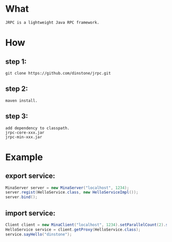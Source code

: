 # What
	JRPC is a lightweight Java RPC framework.
# How
## step 1:
	git clone https://github.com/dinstone/jrpc.git

## step 2:
	maven install.

## step 3:
	add dependency to classpath.
	jrpc-core-xxx.jar
	jrpc-min-xxx.jar
	
# Example

## export service:
```java
MinaServer server = new MinaServer("localhost", 1234);
server.regist(HelloService.class, new HelloServiceImpl());
server.bind();
```

## import service:
```java
Client client = new MinaClient("localhost", 1234).setParallelCount(2).setCallTimeout(5000).build();
HelloService service = client.getProxy(HelloService.class);
service.sayHello("dinstone");
```
